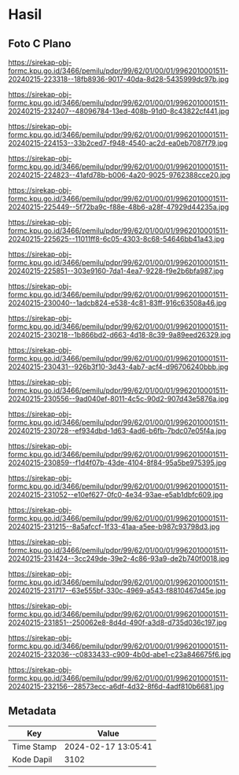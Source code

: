# Hasil

## Foto C Plano

https://sirekap-obj-formc.kpu.go.id/3466/pemilu/pdpr/99/62/01/00/01/9962010001511-20240215-223318--18fb8936-9017-40da-8d28-5435999dc97b.jpg

https://sirekap-obj-formc.kpu.go.id/3466/pemilu/pdpr/99/62/01/00/01/9962010001511-20240215-232407--48096784-13ed-408b-91d0-8c43822cf441.jpg

https://sirekap-obj-formc.kpu.go.id/3466/pemilu/pdpr/99/62/01/00/01/9962010001511-20240215-224153--33b2ced7-f948-4540-ac2d-ea0eb7087f79.jpg

https://sirekap-obj-formc.kpu.go.id/3466/pemilu/pdpr/99/62/01/00/01/9962010001511-20240215-224823--41afd78b-b006-4a20-9025-9762388cce20.jpg

https://sirekap-obj-formc.kpu.go.id/3466/pemilu/pdpr/99/62/01/00/01/9962010001511-20240215-225449--5f72ba9c-f88e-48b6-a28f-47929d44235a.jpg

https://sirekap-obj-formc.kpu.go.id/3466/pemilu/pdpr/99/62/01/00/01/9962010001511-20240215-225625--11011ff8-6c05-4303-8c68-54646bb41a43.jpg

https://sirekap-obj-formc.kpu.go.id/3466/pemilu/pdpr/99/62/01/00/01/9962010001511-20240215-225851--303e9160-7da1-4ea7-9228-f9e2b6bfa987.jpg

https://sirekap-obj-formc.kpu.go.id/3466/pemilu/pdpr/99/62/01/00/01/9962010001511-20240215-230040--1adcb824-e538-4c81-83ff-916c63508a46.jpg

https://sirekap-obj-formc.kpu.go.id/3466/pemilu/pdpr/99/62/01/00/01/9962010001511-20240215-230218--1b866bd2-d663-4d18-8c39-9a89eed26329.jpg

https://sirekap-obj-formc.kpu.go.id/3466/pemilu/pdpr/99/62/01/00/01/9962010001511-20240215-230431--926b3f10-3d43-4ab7-acf4-d96706240bbb.jpg

https://sirekap-obj-formc.kpu.go.id/3466/pemilu/pdpr/99/62/01/00/01/9962010001511-20240215-230556--9ad040ef-8011-4c5c-90d2-907d43e5876a.jpg

https://sirekap-obj-formc.kpu.go.id/3466/pemilu/pdpr/99/62/01/00/01/9962010001511-20240215-230728--ef934dbd-1d63-4ad6-b6fb-7bdc07e05f4a.jpg

https://sirekap-obj-formc.kpu.go.id/3466/pemilu/pdpr/99/62/01/00/01/9962010001511-20240215-230859--f1d4f07b-43de-4104-8f84-95a5be975395.jpg

https://sirekap-obj-formc.kpu.go.id/3466/pemilu/pdpr/99/62/01/00/01/9962010001511-20240215-231052--e10ef627-0fc0-4e34-93ae-e5ab1dbfc609.jpg

https://sirekap-obj-formc.kpu.go.id/3466/pemilu/pdpr/99/62/01/00/01/9962010001511-20240215-231215--8a5afccf-1f33-41aa-a5ee-b987c93798d3.jpg

https://sirekap-obj-formc.kpu.go.id/3466/pemilu/pdpr/99/62/01/00/01/9962010001511-20240215-231424--3cc249de-39e2-4c86-93a9-de2b740f0018.jpg

https://sirekap-obj-formc.kpu.go.id/3466/pemilu/pdpr/99/62/01/00/01/9962010001511-20240215-231717--63e555bf-330c-4969-a543-f8810467d45e.jpg

https://sirekap-obj-formc.kpu.go.id/3466/pemilu/pdpr/99/62/01/00/01/9962010001511-20240215-231851--250062e8-8d4d-490f-a3d8-d735d036c197.jpg

https://sirekap-obj-formc.kpu.go.id/3466/pemilu/pdpr/99/62/01/00/01/9962010001511-20240215-232036--c0833433-c909-4b0d-abe1-c23a846675f6.jpg

https://sirekap-obj-formc.kpu.go.id/3466/pemilu/pdpr/99/62/01/00/01/9962010001511-20240215-232156--28573ecc-a6df-4d32-8f6d-4adf810b6681.jpg


## Metadata

| Key        | Value               |
| ---------- | ------------------- |
| Time Stamp | 2024-02-17 13:05:41 |
| Kode Dapil | 3102                |



